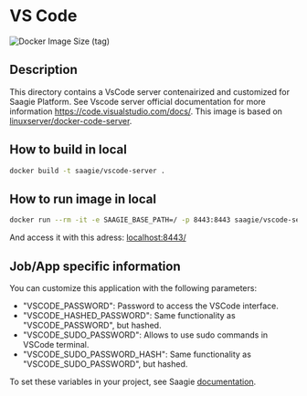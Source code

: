 # VS Code

![Docker Image Size (tag)](https://img.shields.io/docker/image-size/saagie/vscode-server/3.9.3?label=v3.9.3%20image%20size&style=for-the-badge)

## Description

This directory contains a VsCode server contenairized and customized for Saagie Platform.
See Vscode server official documentation for more information <https://code.visualstudio.com/docs/>.
This image is based on [linuxserver/docker-code-server](https://github.com/linuxserver/docker-code-server).

## How to build in local

```bash
docker build -t saagie/vscode-server .
```

## How to run image in local

```bash
docker run --rm -it -e SAAGIE_BASE_PATH=/ -p 8443:8443 saagie/vscode-server
```

And access it with this adress: [localhost:8443/](localhost:8443/)

## Job/App specific information

You can customize this application with the following parameters:

- "VSCODE_PASSWORD": Password to access the VSCode interface.
- "VSCODE_HASHED_PASSWORD": Same functionality as "VSCODE_PASSWORD", but hashed.
- "VSCODE_SUDO_PASSWORD": Allows to use sudo commands in VSCode terminal.
- "VSCODE_SUDO_PASSWORD_HASH": Same functionality as "VSCODE_SUDO_PASSWORD", but hashed.

To set these variables in your project, see Saagie [documentation](https://docs.saagie.io/user/latest/tutorials/projects-module/projects/envar/index.html#projects-create-envar-global).
